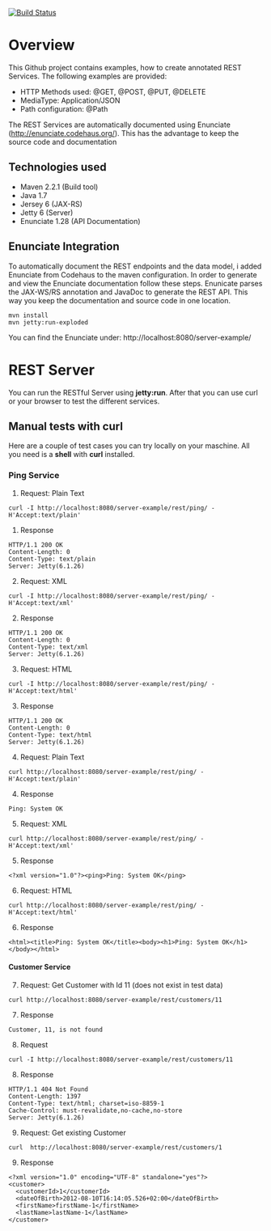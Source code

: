[![Build Status](https://buildhive.cloudbees.com/job/marcelbirkner/job/jersey-rest-server/badge/icon)](https://buildhive.cloudbees.com/job/marcelbirkner/job/jersey-rest-server/)

# Overview

This Github project contains examples, how to create annotated REST Services. The following examples are provided:

- HTTP Methods used: @GET, @POST, @PUT, @DELETE
- MediaType: Application/JSON
- Path configuration: @Path

The REST Services are automatically documented using Enunciate (http://enunciate.codehaus.org/). 
This has the advantage to keep the source code and documentation

## Technologies used

- Maven 2.2.1 (Build tool) 
- Java 1.7
- Jersey 6 (JAX-RS)
- Jetty 6 (Server)
- Enunciate 1.28 (API Documentation)


<h2>Enunciate Integration</h2>

To automatically document the REST endpoints and the data model, i added Enunciate from Codehaus to the maven configuration. 
In order to generate and view the Enunciate documentation follow these steps. Enunicate parses the JAX-WS/RS annotation and JavaDoc 
to generate the REST API. This way you keep the documentation and source code in one location.

```
mvn install
mvn jetty:run-exploded
```

You can find the Enunciate under: http://localhost:8080/server-example/


<h1>REST Server</h1>

You can run the RESTful Server using <b>jetty:run</b>. After that you can use curl or your browser to test the different services.

<h2>Manual tests with curl</h2>

Here are a couple of test cases you can try locally on your maschine. All you need is a  <b>shell</b> with <b>curl</b> installed.

<h3>Ping Service </h3>

1. Request: Plain Text
```
curl -I http://localhost:8080/server-example/rest/ping/ -H'Accept:text/plain' 
```

1. Response
```
HTTP/1.1 200 OK
Content-Length: 0
Content-Type: text/plain
Server: Jetty(6.1.26)
```

2. Request: XML
```
curl -I http://localhost:8080/server-example/rest/ping/ -H'Accept:text/xml' 
```

2. Response
```
HTTP/1.1 200 OK
Content-Length: 0
Content-Type: text/xml
Server: Jetty(6.1.26)
```

3. Request: HTML
```
curl -I http://localhost:8080/server-example/rest/ping/ -H'Accept:text/html' 
```

3. Response
```
HTTP/1.1 200 OK
Content-Length: 0
Content-Type: text/html
Server: Jetty(6.1.26)
```

4. Request: Plain Text
```
curl http://localhost:8080/server-example/rest/ping/ -H'Accept:text/plain' 
```

4. Response
```
Ping: System OK
```

5. Request: XML
```
curl http://localhost:8080/server-example/rest/ping/ -H'Accept:text/xml' 
```

5. Response
```
<?xml version="1.0"?><ping>Ping: System OK</ping>
```

6. Request: HTML
```
curl http://localhost:8080/server-example/rest/ping/ -H'Accept:text/html' 
```

6. Response
```
<html><title>Ping: System OK</title><body><h1>Ping: System OK</h1></body></html> 
```

<h4>Customer Service</h4>

7. Request: Get Customer with Id 11 (does not exist in test data)
```
curl http://localhost:8080/server-example/rest/customers/11
```

7. Response
```
Customer, 11, is not found
```

8. Request
```
curl -I http://localhost:8080/server-example/rest/customers/11
```

8. Response
```
HTTP/1.1 404 Not Found
Content-Length: 1397
Content-Type: text/html; charset=iso-8859-1
Cache-Control: must-revalidate,no-cache,no-store
Server: Jetty(6.1.26)
```

9. Request: Get existing Customer
```
curl  http://localhost:8080/server-example/rest/customers/1
```

9. Response
```
<?xml version="1.0" encoding="UTF-8" standalone="yes"?>
<customer>
  <customerId>1</customerId>
  <dateOfBirth>2012-08-10T16:14:05.526+02:00</dateOfBirth>
  <firstName>firstName-1</firstName>
  <lastName>lastName-1</lastName>
</customer>
```
